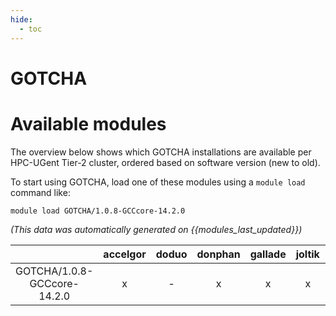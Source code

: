 ```yaml
---
hide:
  - toc
---
```


GOTCHA
======

# Available modules


The overview below shows which GOTCHA installations are available per HPC-UGent Tier-2 cluster, ordered based on software version (new to old).

To start using GOTCHA, load one of these modules using a `module load` command like:

```shell
module load GOTCHA/1.0.8-GCCcore-14.2.0
```

*(This data was automatically generated on {{modules_last_updated}})*

| |accelgor|doduo|donphan|gallade|joltik|litleo|shinx|
| :---: | :---: | :---: | :---: | :---: | :---: | :---: | :---: |
|GOTCHA/1.0.8-GCCcore-14.2.0|x|-|x|x|x|x|x|

